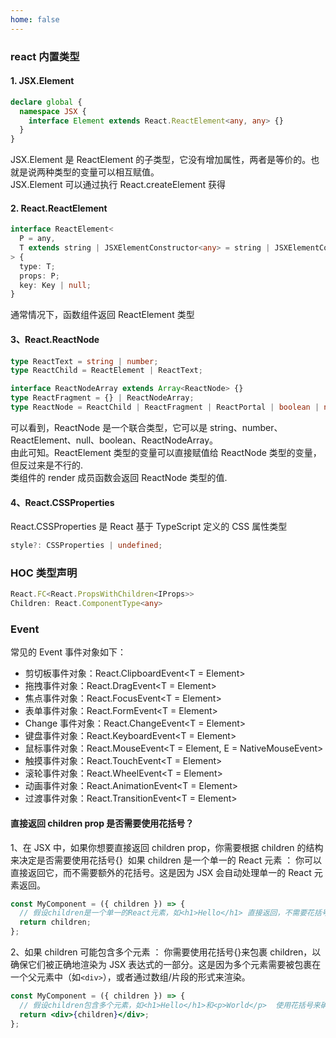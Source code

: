 ```yaml
---
home: false
---
```


### react 内置类型

#### 1. JSX.Element

```ts
declare global {
  namespace JSX {
    interface Element extends React.ReactElement<any, any> {}
  }
}
```

JSX.Element 是 ReactElement 的子类型，它没有增加属性，两者是等价的。也就是说两种类型的变量可以相互赋值。  
JSX.Element 可以通过执行 React.createElement 获得

#### 2. React.ReactElement

```ts
interface ReactElement<
  P = any,
  T extends string | JSXElementConstructor<any> = string | JSXElementConstructor<any>
> {
  type: T;
  props: P;
  key: Key | null;
}
```

通常情况下，函数组件返回 ReactElement 类型

#### 3、React.ReactNode

```ts
type ReactText = string | number;
type ReactChild = ReactElement | ReactText;

interface ReactNodeArray extends Array<ReactNode> {}
type ReactFragment = {} | ReactNodeArray;
type ReactNode = ReactChild | ReactFragment | ReactPortal | boolean | null | undefined;
```

可以看到，ReactNode 是一个联合类型，它可以是 string、number、ReactElement、null、boolean、ReactNodeArray。  
由此可知。ReactElement 类型的变量可以直接赋值给 ReactNode 类型的变量，但反过来是不行的.  
类组件的 render 成员函数会返回 ReactNode 类型的值.

#### 4、React.CSSProperties

React.CSSProperties 是 React 基于 TypeScript 定义的 CSS 属性类型

```ts
style?: CSSProperties | undefined;
```

### HOC 类型声明

```typescript
React.FC<React.PropsWithChildren<IProps>>
Children: React.ComponentType<any>
```

### Event

常见的 Event 事件对象如下：

- 剪切板事件对象：React.ClipboardEvent<T = Element>
- 拖拽事件对象：React.DragEvent<T = Element>
- 焦点事件对象：React.FocusEvent<T = Element>
- 表单事件对象：React.FormEvent<T = Element>
- Change 事件对象：React.ChangeEvent<T = Element>
- 键盘事件对象：React.KeyboardEvent<T = Element>
- 鼠标事件对象：React.MouseEvent<T = Element, E = NativeMouseEvent>
- 触摸事件对象：React.TouchEvent<T = Element>
- 滚轮事件对象：React.WheelEvent<T = Element>
- 动画事件对象：React.AnimationEvent<T = Element>
- 过渡事件对象：React.TransitionEvent<T = Element>

#### 直接返回 children prop 是否需要使用花括号？

1、在 JSX 中，如果你想要直接返回 children prop，你需要根据 children 的结构来决定是否需要使用花括号{}
‌ 如果 children 是一个单一的 React 元素 ‌：
你可以直接返回它，而不需要额外的花括号。这是因为 JSX 会自动处理单一的 React 元素返回。

```jsx
const MyComponent = ({ children }) => {
  // 假设children是一个单一的React元素，如<h1>Hello</h1> 直接返回，不需要花括号
  return children;
};
```

2、如果 children 可能包含多个元素 ‌：
你需要使用花括号{}来包裹 children，以确保它们被正确地渲染为 JSX 表达式的一部分。这是因为多个元素需要被包裹在一个父元素中（如`<div>`），或者通过数组/片段的形式来渲染。

```jsx
const MyComponent = ({ children }) => {
  // 假设children包含多个元素，如<h1>Hello</h1>和<p>World</p>  使用花括号来确保多个元素被正确渲染
  return <div>{children}</div>;
};
```
